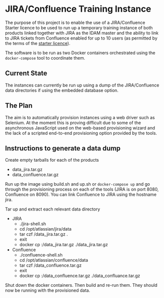 # JIRA/Confluence Training Instance

The purpose of this project is to enable the use of a JIRA/Confluence Starter
licence to be used to run up a temporary training instance of both products
linked together with JIRA as the IDAM master and the ability to link to JIRA
tickets from Confluence enabled for up to 10 users (as permitted by the
terms of the [starter licence](https://www.atlassian.com/licensing/starter)).

The software is to be run as two Docker containers orchestrated using the
```docker-compose``` tool to coordinate them.

## Current State
The instances can currently be run up using a dump of the JIRA/Confluence
data directories if using the embedded database option.

## The Plan

The aim is to automatically provision instances using a web driver
such as Selenium.  At the moment this is proving difficult due to some of the
asynchronous JavaScript used on the web-based provisioning wizard and the
lack of a scripted end-to-end provisioning option provided by the tools.

## Instructions to generate a data dump

Create empty tarballs for each of the products
* data_jira.tar.gz
* data_confluence.tar.gz

Run up the image using build.sh and up.sh or ```docker-compose up``` and go
through the provisioning process on each of the tools (JIRA is on port
8080, Confluence on 8090).  You can link Confluence to JIRA using
the hostname jira.

Tar up and extract each relevant data directory
* JIRA
  * ./jira-shell.sh
  * cd /opt/atlassian/jira/data
  * tar czf /data_jira.tar.gz .
  * exit
  * docker cp <image-id>:/data_jira.tar.gz ./data_jira.tar.gz
* Confluence
  * ./confluence-shell.sh
  * cd /opt/atlassian/confluence/data
  * tar czf /data_confluence.tar.gz
  * exit
  * docker cp <image-id>:/data_confluence.tar.gz ./data_confluance.tar.gz

Shut down the docker containers.  Then build and re-run them.  They should now be running
with the provisioned data.
